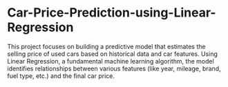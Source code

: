# Car-Price-Prediction-using-Linear-Regression
This project focuses on building a predictive model that estimates the selling price of used cars based on historical data and car features. Using Linear Regression, a fundamental machine learning algorithm, the model identifies relationships between various features (like year, mileage, brand, fuel type, etc.) and the final car price. 
